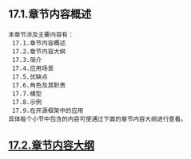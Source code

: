 
## 17.1.章节内容概述
    本章节涉及主要内容有：
     17.1.章节内容概述
     17.2.章节内容大纲
     17.3.简介
     17.4.应用场景
     17.5.优缺点
     17.6.角色及其职责
     17.7.模型
     17.8.示例
     17.9.在开源框架中的应用
	具体每个小节中包含的内容可使通过下面的章节内容大纲进行查看。

## <a href="/enhance/markmap/general/designpattern/designpattern-java/chapter/designpattern-java-outline5-chapter17.html" target="_blank">17.2.章节内容大纲</a>

<Markmap localtion="/enhance/markmap/general/designpattern/designpattern-java/chapter/designpattern-java-outline5-chapter17.html" height="500rem"/>


